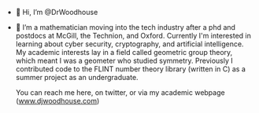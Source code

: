 - 👋 Hi, I’m @DrWoodhouse
- 👀 I’m a mathematician moving into the tech industry after a phd and postdocs at McGill, the Technion, and Oxford.
     Currently I'm interested in learning about cyber security, cryptography, and artificial intelligence.
     My academic interests lay in a field called geometric group theory, which meant I was a geometer who studied symmetry.
     Previously I contributed code to the FLINT number theory library (written in C) as a summer project as an undergraduate.
     
     You can reach me here, on twitter, or via my academic webpage (www.djwoodhouse.com)

<!---
DrWoodhouse/DrWoodhouse is a ✨ special ✨ repository because its `README.md` (this file) appears on your GitHub profile.
You can click the Preview link to take a look at your changes.
--->
